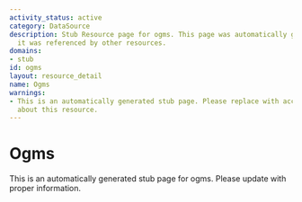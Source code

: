 ```yaml
---
activity_status: active
category: DataSource
description: Stub Resource page for ogms. This page was automatically generated because
  it was referenced by other resources.
domains:
- stub
id: ogms
layout: resource_detail
name: Ogms
warnings:
- This is an automatically generated stub page. Please replace with accurate information
  about this resource.
---
```


# Ogms

This is an automatically generated stub page for ogms. Please update with proper information.
